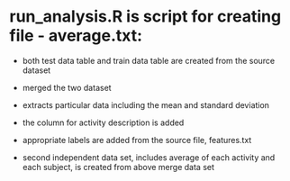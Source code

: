 run_analysis.R is script for creating file - average.txt:
=========================================

- both test data table and train data table are created from the source dataset

- merged the two dataset

- extracts particular data including the mean and standard deviation

- the column for activity description is added

- appropriate labels are added from the source file, features.txt

- second independent data set, includes average of each activity and each subject, is created from above merge data set

